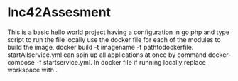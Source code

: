# Inc42Assesment

This is a basic hello world project having a configuration in go php and type script to run the file locally use the docker file for each of the modules to build the image, docker build -t imagename -f pathtodockerfile. startAllservice.yml can spin up all applications at once by command docker-compose -f startservice.yml. In docker file if running locally replace workspace with .  